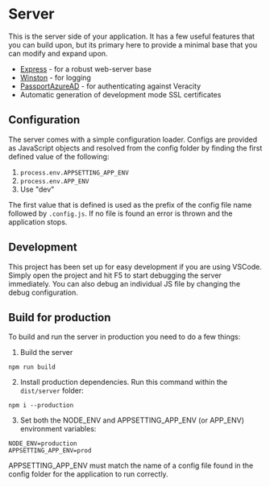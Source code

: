 # Server
This is the server side of your application. It has a few useful features that you can build upon, but its primary here to provide a minimal base that you can modify and expand upon.

- [Express](https://expressjs.com/) - for a robust web-server base
- [Winston](https://github.com/winstonjs/winston) - for logging
- [PassportAzureAD](https://github.com/AzureAD/passport-azure-ad) - for authenticating against Veracity
- Automatic generation of development mode SSL certificates

## Configuration
The server comes with a simple configuration loader. Configs are provided as JavaScript objects and resolved from the config folder by finding the first defined value of the following:

1. `process.env.APPSETTING_APP_ENV`
2. `process.env.APP_ENV`
3. Use "dev"

The first value that is defined is used as the prefix of the config file name followed by `.config.js`. If no file is found an error is thrown and the application stops.

## Development
This project has been set up for easy development if you are using VSCode. Simply open the project and hit F5 to start debugging the server immediately. You can also debug an individual JS file by changing the debug configuration.

## Build for production
To build and run the server in production you need to do a few things:

1. Build the server
```
npm run build
```
2. Install production dependencies. Run this command within the `dist/server` folder:
```
npm i --production
```
3. Set both the NODE_ENV and APPSETTING_APP_ENV (or APP_ENV) environment variables:
```
NODE_ENV=production
APPSETTING_APP_ENV=prod
```
APPSETTING_APP_ENV must match the name of a config file found in the config folder for the application to run correctly.